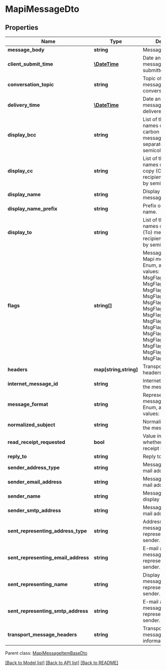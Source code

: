 # MapiMessageDto

## Properties
Name | Type | Description | Notes
------------ | ------------- | ------------- | -------------
**message_body** | **string** | Message text | [optional] 
**client_submit_time** | [**\DateTime**](\DateTime.md) | Date and time the message sender submitted a message. | 
**conversation_topic** | **string** | Topic of the first message in a conversation thread. | [optional] 
**delivery_time** | [**\DateTime**](\DateTime.md) | Date and time a message was delivered. | 
**display_bcc** | **string** | List of the display names of any blind carbon copy (BCC) message recipients, separated by semicolons (;). | [optional] 
**display_cc** | **string** | List of the display names of any carbon copy (CC) message recipients, separated by semicolons (;). | [optional] 
**display_name** | **string** | Display name for the message. | [optional] 
**display_name_prefix** | **string** | Prefix of the display name. | [optional] 
**display_to** | **string** | List of the display names of the primary (To) message recipients, separated by semicolons (;). | [optional] 
**flags** | **string[]** | Message flags. Items: Mapi message flags. Enum, available values: MsgFlagZero, MsgFlagRead, MsgFlagUnmodified, MsgFlagSubmit, MsgFlagUnsent, MsgFlagHasAttach, MsgFlagFromMe, MsgFlagAssociated, MsgFlagResend, MsgFlagNotifyRead, MsgFlagNotifyUnread, MsgFlagEverRead, MsgFlagOriginX400, MsgFlagOriginInternet, MsgFlagOriginMiscExt | [optional] 
**headers** | **map[string,string]** | Transport message headers | [optional] 
**internet_message_id** | **string** | Internet message id of the message. | [optional] 
**message_format** | **string** | Represents outlook message format. Enum, available values: Ascii, Unicode | 
**normalized_subject** | **string** | Normalized subject of the message. | [optional] 
**read_receipt_requested** | **bool** | Value indicating whether the read receipt is requested. | 
**reply_to** | **string** | Reply to names. | [optional] 
**sender_address_type** | **string** | Message sender's e-mail address type. | [optional] 
**sender_email_address** | **string** | Message sender's e-mail address. | [optional] 
**sender_name** | **string** | Message sender's display name. | [optional] 
**sender_smtp_address** | **string** | Message sender's e-mail address. | [optional] 
**sent_representing_address_type** | **string** | Address type for the messaging user represented by the sender. | [optional] 
**sent_representing_email_address** | **string** | E-mail address for the messaging user represented by the sender. | [optional] 
**sent_representing_name** | **string** | Display name for the messaging user represented by the sender. | [optional] 
**sent_representing_smtp_address** | **string** | E-mail address for the messaging user represented by the sender. | [optional] 
**transport_message_headers** | **string** | Transport-specific message envelope information. | [optional] 

 Parent class: [MapiMessageItemBaseDto](MapiMessageItemBaseDto.md)

[[Back to Model list]](README.md#documentation-for-models) [[Back to API list]](README.md#documentation-for-api-endpoints) [[Back to README]](README.md)


